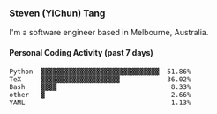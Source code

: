 ### Steven (YiChun) Tang

I'm a software engineer based in Melbourne, Australia.

#### Personal Coding Activity (past 7 days)
```
Python  ▓▓▓▓▓▓▓▓▓▓▓▓▓▓▓▓▓▓▓▓▓▓▓▓▓▓▓▓▓▓  51.86%
TeX     ▓▓▓▓▓▓▓▓▓▓▓▓▓▓▓▓▓▓▓▓            36.02%
Bash    ▓▓▓▓                             8.33%
other   ▓                                2.66%
YAML                                     1.13%
```
